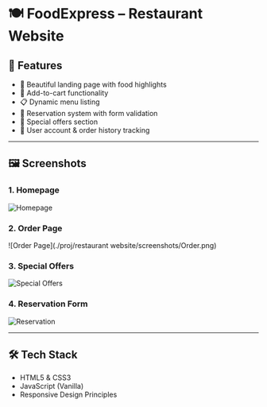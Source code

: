 # 🍽️ FoodExpress – Restaurant Website


## 🚀 Features

- 🌟 Beautiful landing page with food highlights
- 🛒 Add-to-cart functionality
- 📋 Dynamic menu listing
- 📅 Reservation system with form validation
- 🎁 Special offers section
- 👤 User account & order history tracking

---

## 🖼️ Screenshots

### 1. Homepage
![Homepage](./screenshots/homepage.png)

### 2. Order Page
![Order Page](./proj/restaurant website/screenshots/Order.png)

### 3. Special Offers
![Special Offers](./screenshots/special_offers.png)

### 4. Reservation Form
![Reservation](./screenshots/reservation.png)


---

## 🛠️ Tech Stack

- HTML5 & CSS3
- JavaScript (Vanilla)
- Responsive Design Principles
